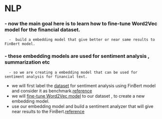 # NLP

### - now the main goal here is to learn how to fine-tune Word2Vec model for the financial dataset.
      -  build a embedding model that give better or near same results to FinBert model.

### - these embedding models are used for sentiment analysis , summarization etc
      - so we are creating a embedding model that can be used for sentiment analysis for financial text.

- we will first label the [dataset](https://www.kaggle.com/datasets/notlucasp/financial-news-headlines/data) for sentiment analysis using FinBert model and consider it as benchmark.[reference](https://colab.research.google.com/drive/1C6_ahu0Eps_wLKcsfspEO0HIEouND-oI?usp=sharing)
- we will [fine-tune Word2Vec model](https://czarrar.github.io/Gensim-Word2Vec/) to our dataset , to create a new embedding model.
- use our embedding model and build a sentiment analyzer that will give near results to the FinBert.[reference](https://www.kaggle.com/code/sohanamitarathod/pr-financial-news-sentiment-analysis-using-nltk#What-is-sentiment-analysis-?)
      
      
